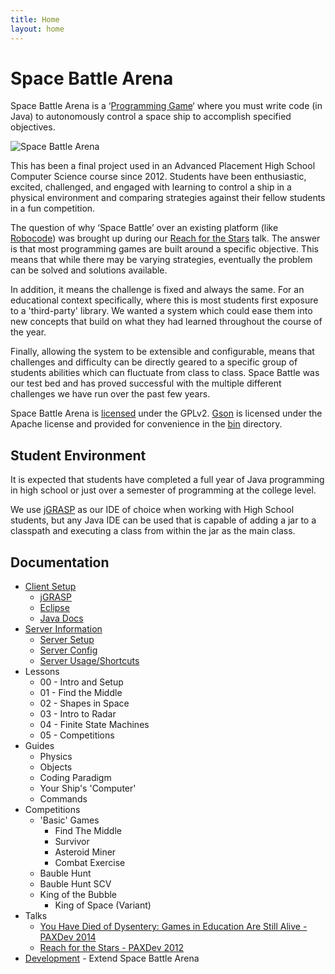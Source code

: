 ```yaml
---
title: Home
layout: home
---
```


Space Battle Arena
============

Space Battle Arena is a ‘[Programming Game](http://en.wikipedia.org/wiki/Programming_game)‘ where you must write code (in Java) to autonomously control a space ship to accomplish specified objectives.  

<img src="{{ site.baseurl }}/img/SpaceBattleArena.png" alt="Space Battle Arena" class="right"/>

This has been a final project used in an Advanced Placement High School Computer Science course since 2012.  Students have been enthusiastic, excited, challenged, and engaged with learning to control a ship in a physical environment and comparing strategies against their fellow students in a fun competition.

The question of why ‘Space Battle’ over an existing platform (like [Robocode](http://robocode.sourceforge.net/)) was brought up during our [Reach for the Stars](http://www.mikeware.com/2012/09/reach-for-the-stars-educating-the-next-generation-using-games/) talk.  The answer is that most programming games are built around a specific objective.  This means that while there may be varying strategies, eventually the problem can be solved and solutions available.  

In addition, it means the challenge is fixed and always the same.  For an educational context specifically, where this is most students first exposure to a 'third-party' library.  We wanted a system which could ease them into new concepts that build on what they had learned throughout the course of the year.  

Finally, allowing the system to be extensible and configurable, means that challenges and difficulty can be directly geared to a specific group of students abilities which can fluctuate from class to class.  Space Battle was our test bed and has proved successful with the multiple different challenges we have run over the past few years.

Space Battle Arena is [licensed](LICENSE) under the GPLv2.  [Gson](https://github.com/google/gson) is licensed under the Apache license and provided for convenience in the [bin](http://github.com/Mikeware/SpaceBattleArena/tree/master/bin/) directory.

Student Environment
-------------------------
It is expected that students have completed a full year of Java programming in high school or just over a semester of programming at the college level.

We use [jGRASP](http://www.jgrasp.org/) as our IDE of choice when working with High School students, but any Java IDE can be used that is capable of adding a jar to a classpath and executing a class from within the jar as the main class.

Documentation
------------------
* [Client Setup](client/index.html)
    * [jGRASP](client/jGRASP/index.html)
    * [Eclipse](client/Eclipse/index.html)
    * <a href="client/java_doc/" target="_blank">Java Docs</a>
* [Server Information](server/index.html)
    * [Server Setup](server/setup.html)
    * [Server Config](server/config.html)
    * [Server Usage/Shortcuts](server/usage.html)
* Lessons
    * 00 - Intro and Setup
    * 01 - Find the Middle
    * 02 - Shapes in Space
    * 03 - Intro to Radar
    * 04 - Finite State Machines
    * 05 - Competitions
* Guides
    * Physics
    * Objects
    * Coding Paradigm
    * Your Ship's 'Computer'
    * Commands
* Competitions
    * 'Basic' Games
        * Find The Middle
        * Survivor
        * Asteroid Miner
        * Combat Exercise
    * Bauble Hunt  
    * Bauble Hunt SCV
    * King of the Bubble
        * King of Space (Variant)
* Talks
    * [You Have Died of Dysentery: Games in Education Are Still Alive - PAXDev 2014](http://www.mikeware.com/2014/08/you-have-died-of-dysentery-games-in-education-are-still-alive/)
    * [Reach for the Stars - PAXDev 2012](http://www.mikeware.com/2012/09/reach-for-the-stars-educating-the-next-generation-using-games/)
* [Development](dev/index.html) - Extend Space Battle Arena


